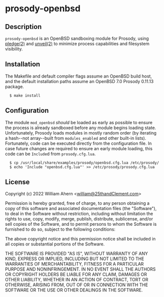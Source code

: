 # prosody-openbsd

## Description

`prosody-openbsd` is an OpenBSD sandboxing module for Prosody, using
[pledge(2)](https://man.openbsd.org/pledge.2) and
[unveil(2)](https://man.openbsd.org/unveil.2) to minimize process capabilities
and filesystem visibility.

## Installation

The Makefile and default compiler flags assume an OpenBSD build host, and
the default installation paths assume an OpenBSD 7.0 Prosody 0.11.13
package.

```shell
  $ make install
```

## Configuration

The module `mod_openbsd` *should* be loaded as early as possible to ensure
the process is already sandboxed before any module begins loading state.
Unfortunately, Prosody loads modules in mostly random order (by iterating a
hash--not array--built from `modules_enabled` and other built-in lists).
Fortunately, code can be executed directly from the configuration file. In
case future changes are required to ensure an early module loading, this
code can be `Include`d from `prosody.cfg.lua`.

```shell
  $ cp /usr/local/share/examples/prosody/openbsd.cfg.lua /etc/prosody/
  $ echo 'Include "openbsd.cfg.lua"' >> /etc/prosody/prosody.cfg.lua
```

## License

Copyright (c) 2022 William Ahern &lt;william@25thandClement.com&gt;

Permission is hereby granted, free of charge, to any person obtaining a copy
of this software and associated documentation files (the "Software"), to
deal in the Software without restriction, including without limitation the
rights to use, copy, modify, merge, publish, distribute, sublicense, and/or
sell copies of the Software, and to permit persons to whom the Software is
furnished to do so, subject to the following conditions:

The above copyright notice and this permission notice shall be included in
all copies or substantial portions of the Software.

THE SOFTWARE IS PROVIDED "AS IS", WITHOUT WARRANTY OF ANY KIND, EXPRESS OR
IMPLIED, INCLUDING BUT NOT LIMITED TO THE WARRANTIES OF MERCHANTABILITY,
FITNESS FOR A PARTICULAR PURPOSE AND NONINFRINGEMENT. IN NO EVENT SHALL THE
AUTHORS OR COPYRIGHT HOLDERS BE LIABLE FOR ANY CLAIM, DAMAGES OR OTHER
LIABILITY, WHETHER IN AN ACTION OF CONTRACT, TORT OR OTHERWISE, ARISING
FROM, OUT OF OR IN CONNECTION WITH THE SOFTWARE OR THE USE OR OTHER DEALINGS
IN THE SOFTWARE.
